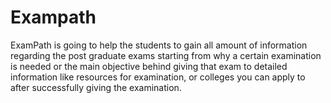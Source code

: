 # Exampath
ExamPath is going to help the students to gain all amount of information regarding the post graduate exams starting from why a certain examination is needed or the main objective behind giving that exam to detailed information like resources for examination, or colleges you can apply to after successfully giving the examination. 
